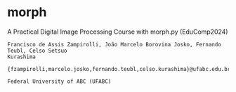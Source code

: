 # morph
A Practical Digital Image Processing Course with morph.py (EduComp2024)

```
Francisco de Assis Zampirolli, João Marcelo Borovina Josko, Fernando Teubl, Celso Setsuo
Kurashima

{fzampirolli,marcelo.josko,fernando.teubl,celso.kurashima}@ufabc.edu.br

Federal University of ABC (UFABC)
```

